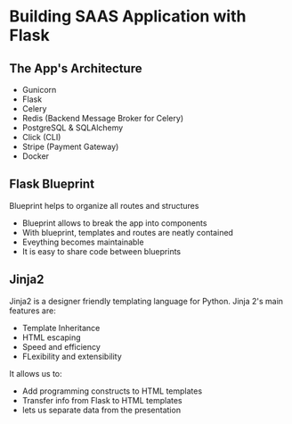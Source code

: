 # Building SAAS Application with Flask

## The App's Architecture

- Gunicorn
- Flask
- Celery
- Redis (Backend Message Broker for Celery)
- PostgreSQL & SQLAlchemy
- Click (CLI)
- Stripe (Payment Gateway)
- Docker


## Flask Blueprint
Blueprint helps to organize all routes and structures
- Blueprint allows to break the app into components
- With blueprint, templates and routes are neatly contained
- Eveything becomes maintainable
- It is easy to share code between blueprints


## Jinja2
Jinja2 is a designer friendly templating language for Python. Jinja 2's main features are:

- Template Inheritance
- HTML escaping
- Speed and efficiency
- FLexibility and extensibility

It allows us to:

- Add programming constructs to HTML templates
- Transfer info from Flask to HTML templates
- lets us separate data from the presentation
